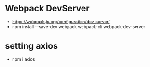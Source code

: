 # Webpack DevServer
* https://webpack.js.org/configuration/dev-server/
* npm install --save-dev webpack webpack-cli webpack-dev-server


# setting axios
* npm i axios
